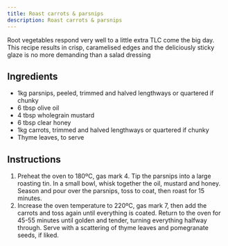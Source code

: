 ```yaml
---
title: Roast carrots & parsnips
description: Roast carrots & parsnips
---
```


Root vegetables respond very well to a little extra TLC come the big day. This recipe results in crisp, caramelised edges and the deliciously sticky glaze is no more demanding than a salad dressing

## Ingredients
* 1kg parsnips, peeled, trimmed and halved lengthways or quartered if chunky 
* 6 tbsp olive oil 
* 4 tbsp wholegrain mustard 
* 6 tbsp clear honey 
* 1kg carrots, trimmed and halved lengthways or quartered if chunky
* Thyme leaves, to serve

## Instructions
1. Preheat the oven to 180ºC, gas mark 4. Tip the parsnips into a large roasting tin. In a small bowl, whisk together the oil, mustard and honey. Season and pour over the parsnips, toss to coat, then roast for 15 minutes.
1. Increase the oven temperature to 220ºC, gas mark 7, then add the carrots and toss again until everything is coated. Return to the oven for 45-55 minutes until golden and tender, turning everything halfway through. Serve with a scattering of thyme leaves and pomegranate seeds, if liked.
